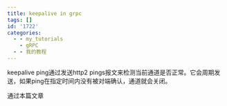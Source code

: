 ```yaml
---
title: keepalive in grpc
tags: []
id: '1722'
categories:
  - - my_tutorials
    - gRPC
  - - 我的教程
---
```


keepalive ping通过发送http2 pings报文来检测当前通道是否正常。它会周期发送，如果ping在指定时间内没有被对端确认，通道就会关闭。

通过本篇文章